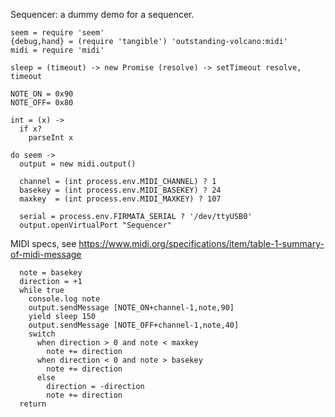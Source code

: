 Sequencer: a dummy demo for a sequencer.

    seem = require 'seem'
    {debug,hand} = (require 'tangible') 'outstanding-volcano:midi'
    midi = require 'midi'

    sleep = (timeout) -> new Promise (resolve) -> setTimeout resolve, timeout

    NOTE_ON = 0x90
    NOTE_OFF= 0x80

    int = (x) ->
      if x?
        parseInt x

    do seem ->
      output = new midi.output()

      channel = (int process.env.MIDI_CHANNEL) ? 1
      basekey = (int process.env.MIDI_BASEKEY) ? 24
      maxkey  = (int process.env.MIDI_MAXKEY) ? 107

      serial = process.env.FIRMATA_SERIAL ? '/dev/ttyUSB0'
      output.openVirtualPort "Sequencer"

MIDI specs, see https://www.midi.org/specifications/item/table-1-summary-of-midi-message

      note = basekey
      direction = +1
      while true
        console.log note
        output.sendMessage [NOTE_ON+channel-1,note,90]
        yield sleep 150
        output.sendMessage [NOTE_OFF+channel-1,note,40]
        switch
          when direction > 0 and note < maxkey
            note += direction
          when direction < 0 and note > basekey
            note += direction
          else
            direction = -direction
            note += direction
      return
